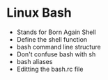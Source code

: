 # Linux Bash

- Stands for Born Again Shell
- Define the shell function
- bash command line structure
- Don't confuse bash with sh
- bash aliases
- Editting the bash.rc file
